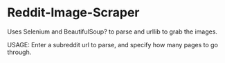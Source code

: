 Reddit-Image-Scraper
====================

Uses Selenium and BeautifulSoup? to parse and urllib to grab the images.

USAGE: Enter a subreddit url to parse, and specify how many pages to go through.
